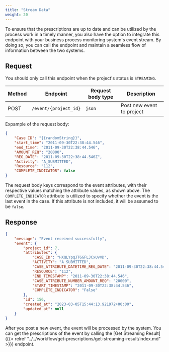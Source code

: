 ```yaml
---
title: "Stream Data"
weight: 20
---
```


To ensure that the prescriptions are up to date and can be utilized by the process work in a timely manner, you also have the option to integrate this endpoint with your business process monitoring system's event stream. By doing so, you can call the endpoint and maintain a seamless flow of information between the two systems.

## Request

You should only call this endpoint when the project's status is `STREAMING`.

| Method | Endpoint | Request body type | Description |
| ------ | -------- | ----------------- | ----------- |
| POST | `/event/{project_id}` | `json` | Post new event to project |

Expample of the request body:

```json
{
    "Case ID": "{{randomString}}",
    "start_time": "2011-09-30T22:38:44.546",
    "end_time": "2011-09-30T22:38:44.546",
    "AMOUNT_REQ": "20000",
    "REG_DATE": "2011-09-30T22:38:44.546Z",
    "Activity": "A_SUBMITTED",
    "Resource": "112",
    "COMPLETE_INDICATOR": false
}
```

The request body keys correspond to the event attributes, with their respective values matching the attribute values, as shown above. The `COMPLETE_INDICATOR` attribute is utilized to specify whether the event is the last event in the case. If this attribute is not included, it will be assumed to be `false`.

## Response

```json
{
    "message": "Event received successfully",
    "event": {
        "project_id": 7,
        "attributes": {
            "CASE_ID": "HXQLYpqJTGGFLJCxUvVD",
            "ACTIVITY": "A_SUBMITTED",
            "CASE_ATTRIBUTE_DATETIME_REG_DATE": "2011-09-30T22:38:44.546Z",
            "RESOURCE": "112",
            "END_TIMESTAMP": "2011-09-30T22:38:44.546",
            "CASE_ATTRIBUTE_NUMBER_AMOUNT_REQ": "20000",
            "START_TIMESTAMP": "2011-09-30T22:38:44.546",
            "COMPLETE_INDICATOR": "False"
        },
        "id": 156,
        "created_at": "2023-03-05T15:44:13.921972+00:00",
        "updated_at": null
    }
}
```

After you post a new event, the event will be processed by the system. You can get the prescriptions of the event by calling the [Get Streaming Result]({{< relref "../../workflow/get-prescriptions/get-streaming-result/index.md" >}}) endpoint.
